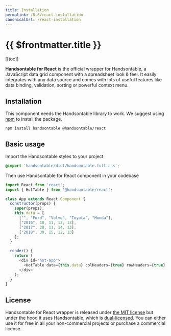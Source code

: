 ```yaml
---
title: Installation
permalink: /8.6/react-installation
canonicalUrl: /react-installation
---
```


# {{ $frontmatter.title }}

[[toc]]

**Handsontable for React** is the official wrapper for Handsontable, a JavaScript data grid component with a spreadsheet look & feel. It easily integrates with any data source and comes with lots of useful features like data binding, validation, sorting or powerful context menu.

## Installation

This component needs the Handsontable library to work. We suggest using [npm](https://www.npmjs.com/package/@handsontable/react) to install the package.

```
npm install handsontable @handsontable/react
```

## Basic usage

Import the Handsontable styles to your project

```scss
@import 'handsontable/dist/handsontable.full.css';
```

Then use Handsontable for React component in your codebase

```js
import React from 'react';
import { HotTable } from '@handsontable/react';

class App extends React.Component {
  constructor(props) {
    super(props);
    this.data = [
      ["", "Ford", "Volvo", "Toyota", "Honda"],
      ["2016", 10, 11, 12, 13],
      ["2017", 20, 11, 14, 13],
      ["2018", 30, 15, 12, 13]
    ];
  }

  render() {
    return (
      <div id="hot-app">
        <HotTable data={this.data} colHeaders={true} rowHeaders={true} width="600" height="300" />
      </div>
    );
  }
}
```

## License

Handsontable for React wrapper is released under [the MIT license](https://github.com/handsontable/react-handsontable/blob/master/LICENSE) but under the hood it uses Handsontable, which is [dual-licensed](licensing.md). You can either use it for free in all your non-commercial projects or purchase a commercial license.
